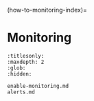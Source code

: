 (how-to-monitoring-index)=
# Monitoring

```{toctree}
:titlesonly:
:maxdepth: 2
:glob:
:hidden:

enable-monitoring.md
alerts.md
```
